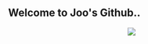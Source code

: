 ## Welcome to Joo's Github..

<p align="center">
  <a href="https://spotify-github-profile.kittinanx.com/api/view?uid=31ewn35gyq6ltej7blu5fk7xyjhy&redirect=true">
    <img src="https://spotify-github-profile.kittinanx.com/api/view?uid=31ewn35gyq6ltej7blu5fk7xyjhy&cover_image=true&theme=default&show_offline=true&background_color=000000&interchange=false&bar_color=53b14f&bar_color_cover=true">
  </a>
</p>
